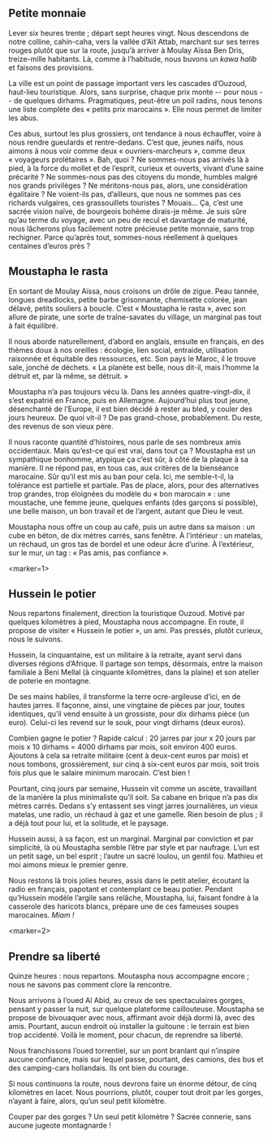 ﻿Petite monnaie
--------------

Lever six heures trente ; départ sept heures vingt.
Nous descendons de notre colline, cahin-caha, vers la vallée d’Aït Attab, marchant sur ses terres rouges plutôt que sur la route, jusqu’à arriver à Moulay Aïssa Ben Dris, treize-mille habitants.
Là, comme à l’habitude, nous buvons un *kawa halib* et faisons des provisions.

La ville est un point de passage important vers les cascades d’Ouzoud, haut-lieu touristique.
Alors, sans surprise, chaque prix monte -- pour nous -- de quelques dirhams.
Pragmatiques, peut-être un poil radins, nous tenons une liste complète des « petits prix marocains ».
Elle nous permet de limiter les abus.

Ces abus, surtout les plus grossiers, ont tendance à nous échauffer, voire à nous rendre gueulards et rentre-dedans.
C’est que, jeunes naïfs, nous aimons à nous voir comme deux « ouvriers-marcheurs », comme deux « voyageurs prolétaires ».
Bah, quoi ?
Ne sommes-nous pas arrivés là à pied, à la force du mollet et de l’esprit, curieux et ouverts, vivant d’une saine précarité ?
Ne sommes-nous pas des citoyens du monde, humbles malgré nos grands privilèges ?
Ne méritons-nous pas, alors, une considération égalitaire ?
Ne voient-ils pas, d’ailleurs, que nous ne sommes pas ces richards vulgaires, ces grassouillets touristes ?
Mouais...
Ça, c’est une sacrée vision naïve, de bourgeois bohème dirais-je même.
Je suis sûre qu’au terme du voyage, avec un peu de recul et davantage de maturité, nous lâcherons plus facilement notre précieuse petite monnaie, sans trop rechigner.
Parce qu’après tout, sommes-nous réellement à quelques centaines d’euros près ?

Moustapha le rasta
------------------

En sortant de Moulay Aïssa, nous croisons un drôle de zigue.
Peau tannée, longues dreadlocks, petite barbe grisonnante, chemisette colorée, jean délavé, petits souliers à boucle.
C’est « Moustapha le rasta », avec son allure de pirate, une sorte de traîne-savates du village, un marginal pas tout à fait équilibré.

Il nous aborde naturellement, d’abord en anglais, ensuite en français, en des thèmes doux à nos oreilles : écologie, lien social, entraide, utilisation raisonnée et équitable des ressources, etc.
Son pays le Maroc, il le trouve sale, jonché de déchets.
« La planète est belle, nous dit-il, mais l’homme la détruit et, par là même, se détruit. »

Moustapha n’a pas toujours vécu là.
Dans les années quatre-vingt-dix, il s’est expatrié en France, puis en Allemagne.
Aujourd’hui plus tout jeune, désenchanté de l’Europe, il est bien décidé à rester au bled, y couler des jours heureux.
De quoi vit-il ?
De pas grand-chose, probablement.
Du reste, des revenus de son vieux père.

Il nous raconte quantité d’histoires, nous parle de ses nombreux amis occidentaux.
Mais qu’est-ce qui est vrai, dans tout ça ?
Moustapha est un sympathique bonhomme, atypique ça c’est sûr, à côté de la plaque à sa manière.
Il ne répond pas, en tous cas, aux critères de la bienséance marocaine.
Sûr qu’il est mis au ban pour cela.
Ici, me semble-t-il, la tolérance est partielle et partiale.
Pas de place, alors, pour des alternatives trop grandes, trop éloignées du modèle du « bon marocain » : une moustache, une femme jeune, quelques enfants (des garçons si possible), une belle maison, un bon travail et de l’argent, autant que Dieu le veut.

Moustapha nous offre un coup au café, puis un autre dans sa maison : un cube en béton, de dix mètres carrés, sans fenêtre.
À l'intérieur : un matelas, un réchaud, un gros tas de bordel et une odeur âcre d’urine.
À l’extérieur, sur le mur, un tag : « Pas amis, pas confiance ».

<marker=1>

Hussein le potier
-----------------

Nous repartons finalement, direction la touristique Ouzoud.
Motivé par quelques kilomètres à pied, Moustapha nous accompagne.
En route, il propose de visiter « Hussein le potier », un ami.
Pas pressés, plutôt curieux, nous le suivons.

Hussein, la cinquantaine, est un militaire à la retraite, ayant servi dans diverses régions d’Afrique.
Il partage son temps, désormais, entre la maison familiale à Beni Mellal (à cinquante kilomètres, dans la plaine) et son atelier de poterie en montagne.

De ses mains habiles, il transforme la terre ocre-argileuse d’ici, en de hautes jarres.
Il façonne, ainsi, une vingtaine de pièces par jour, toutes identiques, qu’il vend ensuite à un grossiste, pour dix dirhams pièce (un euro).
Celui-ci les revend sur le souk, pour vingt dirhams (deux euros).

Combien gagne le potier ?
Rapide calcul : 20 jarres par jour x 20 jours par mois x 10 dirhams = 4000 dirhams par mois, soit environ 400 euros.
Ajoutons à cela sa retraite militaire (cent à deux-cent euros par mois) et nous tombons, grossièrement, sur cinq à six-cent euros par mois, soit trois fois plus que le salaire minimum marocain.
C’est bien !

Pourtant, cinq jours par semaine, Hussein vit comme un ascète, travaillant de la manière la plus minimaliste qu’il soit.
Sa cabane en brique n’a pas dix mètres carrés.
Dedans s’y entassent ses vingt jarres journalières, un vieux matelas, une radio, un réchaud à gaz et une gamelle.
Rien besoin de plus ; il a déjà tout pour lui, et la solitude, et le paysage.

Hussein aussi, à sa façon, est un marginal.
Marginal par conviction et par simplicité, là où Moustapha semble l’être par style et par naufrage.
L’un est un petit sage, un bel esprit ; l’autre un sacré loulou, un gentil fou.
Mathieu et moi aimons mieux le premier genre.

Nous restons là trois jolies heures, assis dans le petit atelier, écoutant la radio en français, papotant et contemplant ce beau potier.
Pendant qu’Hussein modèle l’argile sans relâche, Moustapha, lui, faisant fondre à la casserole des haricots blancs, prépare une de ces fameuses soupes marocaines. *Miam !*

<marker=2>

Prendre sa liberté
------------------

Quinze heures : nous repartons.
Moutaspha nous accompagne encore ; nous ne savons pas comment clore la rencontre.

Nous arrivons à l’oued Al Abid, au creux de ses spectaculaires gorges, pensant y passer la nuit, sur quelque plateforme caillouteuse.
Moustapha se propose de bivouaquer avec nous, affirmant avoir déjà dormi là, avec des amis.
Pourtant, aucun endroit où installer la guitoune : le terrain est bien trop accidenté.
Voilà le moment, pour chacun, de reprendre sa liberté.

Nous franchissons l’oued torrentiel, sur un pont branlant qui n’inspire aucune confiance, mais sur lequel passe, pourtant, des camions, des bus et des camping-cars hollandais.
Ils ont bien du courage.

Si nous continuons la route, nous devrons faire un énorme détour, de cinq kilomètres en lacet.
Nous pourrions, plutôt, couper tout droit par les gorges, n’ayant à faire, alors, qu’un seul petit kilomètre.

Couper par des gorges ? Un seul petit kilomètre ?
Sacrée connerie, sans aucune jugeote montagnarde !

